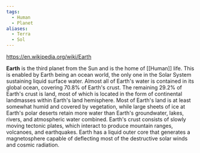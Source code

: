 ```yaml
---
tags:
  - Human
  - Planet
aliases:
  - Terra
  - Sol
---
```

https://en.wikipedia.org/wiki/Earth

**Earth** is the third planet from the Sun and is the home of [[Human]] life. This is enabled by Earth being an ocean world, the only one in the Solar System sustaining liquid surface water. 
Almost all of Earth's water is contained in its global ocean, covering 70.8% of Earth's crust. The remaining 29.2% of Earth's crust is land, most of which is located in the form of continental landmasses within Earth's land hemisphere. Most of Earth's land is at least somewhat humid and covered by vegetation, while large sheets of ice at Earth's polar deserts retain more water than Earth's groundwater, lakes, rivers, and atmospheric water combined. 
Earth's crust consists of slowly moving tectonic plates, which interact to produce mountain ranges, volcanoes, and earthquakes. Earth has a liquid outer core that generates a magnetosphere capable of deflecting most of the destructive solar winds and cosmic radiation. 